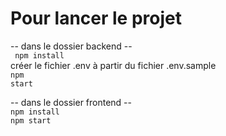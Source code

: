 <h1>Pour lancer le projet</h1>

-- dans le dossier backend --
<br>
<code>
npm install</code><br>
créer le fichier .env à partir du fichier .env.sample<br>
<code>npm start</code>
  


-- dans le dossier frontend --<br>
<code>npm install</code><br>
<code>npm start</code>
